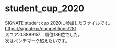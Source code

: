# student_cup_2020
SIGNATE student cup 2020に参加したファイルです。  
https://signate.jp/competitions/281  
スコア:0.3889157　順位186位でした。  
次はベンチマーク超えたいです。  
